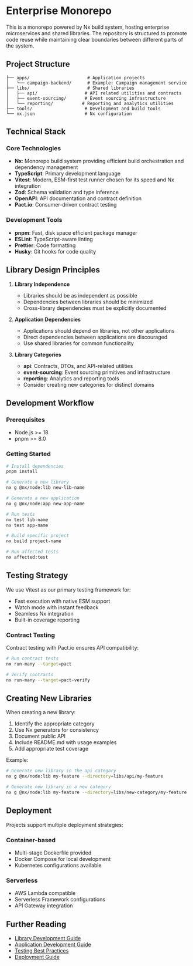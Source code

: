 # Enterprise Monorepo

This is a monorepo powered by Nx build system, hosting enterprise microservices and shared libraries. The repository is structured to promote code reuse while maintaining clear boundaries between different parts of the system.

## Project Structure

```
├── apps/                      # Application projects
│   └── campaign-backend/      # Example: Campaign management service
├── libs/                      # Shared libraries
│   ├── api/                  # API related utilities and contracts
│   ├── event-sourcing/       # Event sourcing infrastructure
│   └── reporting/           # Reporting and analytics utilities
├── tools/                    # Development and build tools
└── nx.json                   # Nx configuration
```

## Technical Stack

### Core Technologies
- **Nx**: Monorepo build system providing efficient build orchestration and dependency management
- **TypeScript**: Primary development language
- **Vitest**: Modern, ESM-first test runner chosen for its speed and Nx integration
- **Zod**: Schema validation and type inference
- **OpenAPI**: API documentation and contract definition
- **Pact.io**: Consumer-driven contract testing

### Development Tools
- **pnpm**: Fast, disk space efficient package manager
- **ESLint**: TypeScript-aware linting
- **Prettier**: Code formatting
- **Husky**: Git hooks for code quality

## Library Design Principles

1. **Library Independence**
   - Libraries should be as independent as possible
   - Dependencies between libraries should be minimized
   - Cross-library dependencies must be explicitly documented

2. **Application Dependencies**
   - Applications should depend on libraries, not other applications
   - Direct dependencies between applications are discouraged
   - Use shared libraries for common functionality

3. **Library Categories**
   - **api**: Contracts, DTOs, and API-related utilities
   - **event-sourcing**: Event sourcing primitives and infrastructure
   - **reporting**: Analytics and reporting tools
   - Consider creating new categories for distinct domains

## Development Workflow

### Prerequisites
- Node.js >= 18
- pnpm >= 8.0

### Getting Started
```bash
# Install dependencies
pnpm install

# Generate a new library
nx g @nx/node:lib new-lib-name

# Generate a new application
nx g @nx/node:app new-app-name

# Run tests
nx test lib-name
nx test app-name

# Build specific project
nx build project-name

# Run affected tests
nx affected:test
```

## Testing Strategy

We use Vitest as our primary testing framework for:
- Fast execution with native ESM support
- Watch mode with instant feedback
- Seamless Nx integration
- Built-in coverage reporting

### Contract Testing
Contract testing with Pact.io ensures API compatibility:
```bash
# Run contract tests
nx run-many --target=pact

# Verify contracts
nx run-many --target=pact-verify
```

## Creating New Libraries

When creating a new library:
1. Identify the appropriate category
2. Use Nx generators for consistency
3. Document public API
4. Include README.md with usage examples
5. Add appropriate test coverage

Example:
```bash
# Generate new library in the api category
nx g @nx/node:lib my-feature --directory=libs/api/my-feature

# Generate new library in a new category
nx g @nx/node:lib my-feature --directory=libs/new-category/my-feature
```

## Deployment

Projects support multiple deployment strategies:

### Container-based
- Multi-stage Dockerfile provided
- Docker Compose for local development
- Kubernetes configurations available

### Serverless
- AWS Lambda compatible
- Serverless Framework configurations
- API Gateway integration

## Further Reading

- [Library Development Guide](./docs/lib-development.md)
- [Application Development Guide](./docs/app-development.md)
- [Testing Best Practices](./docs/testing.md)
- [Deployment Guide](./docs/deployment.md)